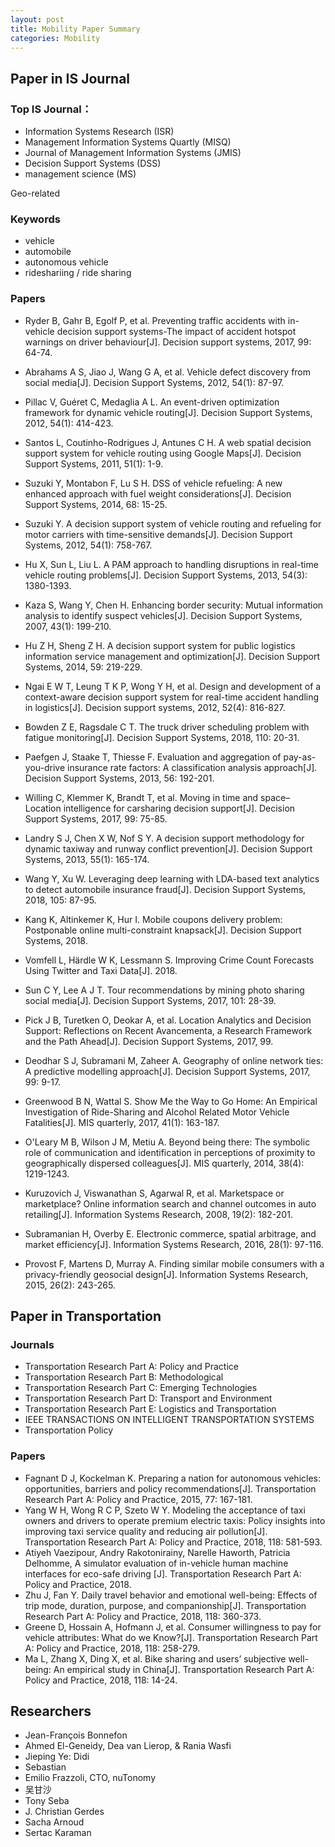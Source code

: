 ```yaml
---
layout: post
title: Mobility Paper Summary
categories: Mobility
---
```


## Paper in IS Journal

### Top IS Journal： 
- Information Systems Research (ISR)
- Management Information Systems Quartly (MISQ)
- Journal of Management Information Systems (JMIS)
- Decision Support Systems (DSS)
- management science (MS)

Geo-related
### Keywords

- vehicle
- automobile
- autonomous vehicle
- rideshariing / ride sharing


### Papers

- Ryder B, Gahr B, Egolf P, et al. Preventing traffic accidents with in-vehicle decision support systems-The impact of accident hotspot warnings on driver behaviour[J]. Decision support systems, 2017, 99: 64-74.
- Abrahams A S, Jiao J, Wang G A, et al. Vehicle defect discovery from social media[J]. Decision Support Systems, 2012, 54(1): 87-97.
- Pillac V, Guéret C, Medaglia A L. An event-driven optimization framework for dynamic vehicle routing[J]. Decision Support Systems, 2012, 54(1): 414-423.
- Santos L, Coutinho-Rodrigues J, Antunes C H. A web spatial decision support system for vehicle routing using Google Maps[J]. Decision Support Systems, 2011, 51(1): 1-9.
- Suzuki Y, Montabon F, Lu S H. DSS of vehicle refueling: A new enhanced approach with fuel weight considerations[J]. Decision Support Systems, 2014, 68: 15-25.
- Suzuki Y. A decision support system of vehicle routing and refueling for motor carriers with time-sensitive demands[J]. Decision Support Systems, 2012, 54(1): 758-767.
- Hu X, Sun L, Liu L. A PAM approach to handling disruptions in real-time vehicle routing problems[J]. Decision Support Systems, 2013, 54(3): 1380-1393.
- Kaza S, Wang Y, Chen H. Enhancing border security: Mutual information analysis to identify suspect vehicles[J]. Decision Support Systems, 2007, 43(1): 199-210.
- Hu Z H, Sheng Z H. A decision support system for public logistics information service management and optimization[J]. Decision Support Systems, 2014, 59: 219-229.
- Ngai E W T, Leung T K P, Wong Y H, et al. Design and development of a context-aware decision support system for real-time accident handling in logistics[J]. Decision support systems, 2012, 52(4): 816-827.
- Bowden Z E, Ragsdale C T. The truck driver scheduling problem with fatigue monitoring[J]. Decision Support Systems, 2018, 110: 20-31.
- Paefgen J, Staake T, Thiesse F. Evaluation and aggregation of pay-as-you-drive insurance rate factors: A classification analysis approach[J]. Decision Support Systems, 2013, 56: 192-201.
- Willing C, Klemmer K, Brandt T, et al. Moving in time and space–Location intelligence for carsharing decision support[J]. Decision Support Systems, 2017, 99: 75-85.
- Landry S J, Chen X W, Nof S Y. A decision support methodology for dynamic taxiway and runway conflict prevention[J]. Decision Support Systems, 2013, 55(1): 165-174.
- Wang Y, Xu W. Leveraging deep learning with LDA-based text analytics to detect automobile insurance fraud[J]. Decision Support Systems, 2018, 105: 87-95.
- Kang K, Altinkemer K, Hur I. Mobile coupons delivery problem: Postponable online multi-constraint knapsack[J]. Decision Support Systems, 2018.
- Vomfell L, Härdle W K, Lessmann S. Improving Crime Count Forecasts Using Twitter and Taxi Data[J]. 2018.
- Sun C Y, Lee A J T. Tour recommendations by mining photo sharing social media[J]. Decision Support Systems, 2017, 101: 28-39.
- Pick J B, Turetken O, Deokar A, et al. Location Analytics and Decision Support: Reflections on Recent Avancementa, a Research Framework and the Path Ahead[J]. Decision Support Systems, 2017, 99.
- Deodhar S J, Subramani M, Zaheer A. Geography of online network ties: A predictive modelling approach[J]. Decision Support Systems, 2017, 99: 9-17.

- Greenwood B N, Wattal S. Show Me the Way to Go Home: An Empirical Investigation of Ride-Sharing and Alcohol Related Motor Vehicle Fatalities[J]. MIS quarterly, 2017, 41(1): 163-187.
- O'Leary M B, Wilson J M, Metiu A. Beyond being there: The symbolic role of communication and identification in perceptions of proximity to geographically dispersed colleagues[J]. MIS quarterly, 2014, 38(4): 1219-1243.

- Kuruzovich J, Viswanathan S, Agarwal R, et al. Marketspace or marketplace? Online information search and channel outcomes in auto retailing[J]. Information Systems Research, 2008, 19(2): 182-201.
- Subramanian H, Overby E. Electronic commerce, spatial arbitrage, and market efficiency[J]. Information Systems Research, 2016, 28(1): 97-116.

- Provost F, Martens D, Murray A. Finding similar mobile consumers with a privacy-friendly geosocial design[J]. Information Systems Research, 2015, 26(2): 243-265.

## Paper in Transportation

### Journals
- Transportation Research Part A: Policy and Practice
- Transportation Research Part B: Methodological
- Transportation Research Part C: Emerging Technologies
- Transportation Research Part D: Transport and Environment
- Transportation Research Part E: Logistics and Transportation
- IEEE TRANSACTIONS ON INTELLIGENT TRANSPORTATION SYSTEMS
- Transportation Policy

### Papers

- Fagnant D J, Kockelman K. Preparing a nation for autonomous vehicles: opportunities, barriers and policy recommendations[J]. Transportation Research Part A: Policy and Practice, 2015, 77: 167-181.
- Yang W H, Wong R C P, Szeto W Y. Modeling the acceptance of taxi owners and drivers to operate premium electric taxis: Policy insights into improving taxi service quality and reducing air pollution[J]. Transportation Research Part A: Policy and Practice, 2018, 118: 581-593.
- Atiyeh Vaezipour, Andry Rakotonirainy, Narelle Haworth, Patricia Delhomme, A simulator evaluation of in-vehicle human machine interfaces for eco-safe driving [J]. Transportation Research Part A: Policy and Practice, 2018.
- Zhu J, Fan Y. Daily travel behavior and emotional well-being: Effects of trip mode, duration, purpose, and companionship[J]. Transportation Research Part A: Policy and Practice, 2018, 118: 360-373.
- Greene D, Hossain A, Hofmann J, et al. Consumer willingness to pay for vehicle attributes: What do we Know?[J]. Transportation Research Part A: Policy and Practice, 2018, 118: 258-279.
- Ma L, Zhang X, Ding X, et al. Bike sharing and users’ subjective well-being: An empirical study in China[J]. Transportation Research Part A: Policy and Practice, 2018, 118: 14-24.


## Researchers

- Jean-François Bonnefon
- Ahmed El-Geneidy, Dea van Lierop, & Rania Wasfi 
- Jieping Ye: Didi
- Sebastian
- Emilio Frazzoli, CTO, nuTonomy
- 吴甘沙
- Tony Seba
- J. Christian Gerdes
- Sacha Arnoud
- Sertac Karaman